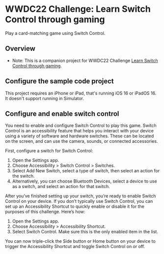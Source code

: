 # WWDC22 Challenge: Learn Switch Control through gaming

Play a card-matching game using Switch Control. 

## Overview

- Note: This is a companion project for WWDC22 Challenge [Learn Switch Control through gaming](https://developer.apple.com/news/?id=2nfiv7v0).

## Configure the sample code project

This project requires an iPhone or iPad, that's running iOS 16 or iPadOS 16. It doesn't support running in Simulator.

## Configure and enable switch control

You need to enable and configure Switch Control to play this game. Switch Control is an accessibility feature that helps you interact with your device using a variety of software and hardware switches. These can be located on the screen, and can use the camera, sounds, or connected accessories. 

First, configure a switch for Switch Control:

1. Open the Settings app.
2. Choose Accessibility > Switch Control > Switches.
3. Select Add New Switch, select a type of switch, then select an action for the switch.
4. Alternatively, you can choose Bluetooth Devices, select a device to use as a switch, and select an action for that switch.

After you’ve finished setting up your switch, you’re ready to enable Switch Control on your device. If you don’t typically use Switch Control, you can set up an Accessibility Shortcut to quickly enable or disable it for the purposes of this challenge. Here’s how:

1. Open the Settings app.
2. Choose Accessibility > Accessibility Shortcut.
3. Select Switch Control. Make sure this is the only enabled item in the list.

You can now triple-click the Side button or Home button on your device to trigger the Accessibility Shortcut and toggle Switch Control on or off.
